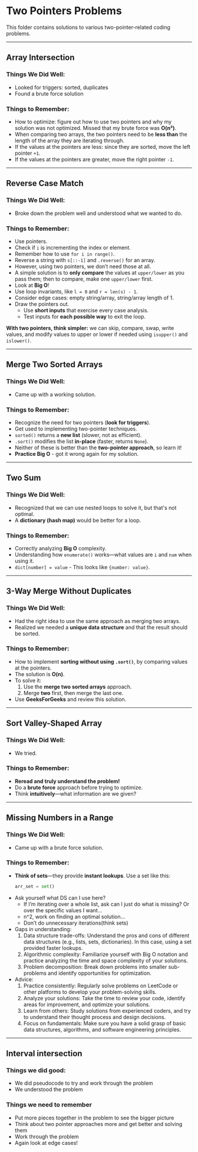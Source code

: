 # Two Pointers Problems

This folder contains solutions to various two-pointer-related coding problems.

---

## Array Intersection  

### Things We Did Well:
- Looked for triggers: sorted, duplicates  
- Found a brute force solution  

### Things to Remember:
- How to optimize: figure out how to use two pointers and why my solution was not optimized. Missed that my brute force was **O(n²)**.  
- When comparing two arrays, the two pointers need to be **less than** the length of the array they are iterating through.  
- If the values at the pointers are less: since they are sorted, move the left pointer `+1`.  
- If the values at the pointers are greater, move the right pointer `-1`.  

---

## Reverse Case Match  

### Things We Did Well:
- Broke down the problem well and understood what we wanted to do.  

### Things to Remember:
- Use pointers.  
- Check if `i` is incrementing the index or element.  
- Remember how to use `for i in range()`.  
- Reverse a string with `s[::-1]` and `.reverse()` for an array.  
- However, using two pointers, we don’t need those at all.  
- A simple solution is to **only compare** the values at `upper/lower` as you pass them; then to compare, make one `upper/lower` first.  
- Look at **Big O**!  
- Use loop invariants, like `l = 0` and `r = len(s) - 1`.  
- Consider edge cases: empty string/array, string/array length of 1.  
- Draw the pointers out.  
    - Use **short inputs** that exercise every case analysis.  
    - Test inputs for **each possible way** to exit the loop.  

**With two pointers, think simpler:** we can skip, compare, swap, write values, and modify values to upper or lower if needed using `isupper()` and `islower()`.  

---

## Merge Two Sorted Arrays  

### Things We Did Well:
- Came up with a working solution.  

### Things to Remember:
- Recognize the need for two pointers (**look for triggers**).  
- Get used to implementing two-pointer techniques.  
- `sorted()` returns a **new list** (slower, not as efficient).  
- `.sort()` modifies the list **in-place** (faster, returns `None`).  
- Neither of these is better than the **two-pointer approach**, so learn it!  
- **Practice Big O** - got it wrong again for my solution.  

---

## Two Sum  

### Things We Did Well:
- Recognized that we can use nested loops to solve it, but that's not optimal.  
- A **dictionary (hash map)** would be better for a loop.  

### Things to Remember:
- Correctly analyzing **Big O** complexity.  
- Understanding how `enumerate()` works—what values are `i` and `num` when using it.  
- `dict[number] = value` - This looks like `{number: value}`.  

---

## 3-Way Merge Without Duplicates  

### Things We Did Well:
- Had the right idea to use the same approach as merging two arrays.  
- Realized we needed a **unique data structure** and that the result should be sorted.  

### Things to Remember:
- How to implement **sorting without using `.sort()`**, by comparing values at the pointers.  
- The solution is **O(n)**.  
- To solve it:
    1. Use the **merge two sorted arrays** approach.  
    2. Merge **two** first, then merge the last one.  
- Use **GeeksForGeeks** and review this solution.  

---

## Sort Valley-Shaped Array  

### Things We Did Well:
- We tried.  

### Things to Remember:
- **Reread and truly understand the problem!**  
- Do a **brute force** approach before trying to optimize.  
- Think **intuitively**—what information are we given?  

---

## Missing Numbers in a Range  

### Things We Did Well:
- Came up with a brute force solution.  

### Things to Remember:
- **Think of sets**—they provide **instant lookups**. Use a set like this:  
  ```python
  arr_set = set()
- Ask yourself what DS can I use here? 
    * If I’m iterating over a whole list, ask can I just do what is missing? 
    Or over the specific values I want… 
    * n^2, work on finding an optimal solution… 
    * Don’t do unnecessary iterations(think sets) 
- Gaps in understanding: 
    1. Data structure trade-offs: Understand the pros and cons of different 
    data structures (e.g., lists, sets, dictionaries). In this case, using a 
    set provided faster lookups. 
    2. Algorithmic complexity: Familiarize yourself with Big O notation and 
    practice analyzing the time and space complexity of your solutions. 
    3. Problem decomposition: Break down problems into smaller sub-problems 
    and identify opportunities for optimization. 
- Advice: 
    1. Practice consistently: Regularly solve problems on LeetCode or other 
    platforms to develop your problem-solving skills. 
    2. Analyze your solutions: Take the time to review your code, identify areas
     for improvement, and optimize your solutions. 
    3. Learn from others: Study solutions from experienced coders, and try to 
    understand their thought process and design decisions. 
    4. Focus on fundamentals: Make sure you have a solid grasp of basic data 
    structures, algorithms, and software engineering principles. 

---
 
## Interval intersection 
### Things we did good: 
- We did pseudocode to try and work through the problem 
- We understood the problem 
### Things we need to remember  
- Put more pieces together in the problem to see the bigger picture 
- Think about two pointer approaches more and get better and solving them 
- Work through the problem  
- Again look at edge cases! 
